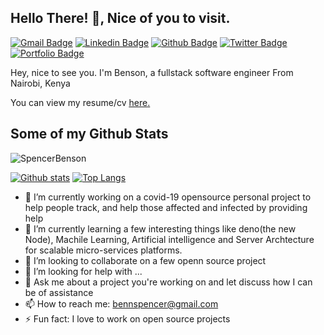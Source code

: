 ## Hello There! 👋, Nice of you to visit.

<!--
**SpencerBenson/SpencerBenson** is a ✨ _special_ ✨ repository because its `README.md` (this file) appears on your GitHub profile.

Here are some ideas to get you started:
-->

[![Gmail Badge](https://img.shields.io/badge/-bennspencer@gmail.com-c14438?style=flat&logo=Gmail&logoColor=white&link=mailto:bennspencer@gmail.com)](mailto:bennspencer@gmail.com) 
[![Linkedin Badge](https://img.shields.io/badge/-spencer-benson-njuguna-0072b1?style=flat&logo=Linkedin&logoColor=white&link=https://www.linkedin.com/in/spencer-benson-njuguna/)](https://www.linkedin.com/in/spencer-benson-njuguna/) [![Github Badge](https://img.shields.io/badge/-SpencerBenson-grey?style=flat&logo=github&logoColor=white&link=https://github.com/SpencerBenson/)](https://www.github.com/SpencerBenson/) [![Twitter Badge](https://img.shields.io/badge/-babi_msoto-00acee?style=flat&logo=twitter&logoColor=white&link=https://twitter.com/babi_msoto/)](https://www.twitter.com/babi_msoto/) [![Portfolio Badge](https://img.shields.io/badge/portfolio-web-blue?style=flat&link=http://kayad.co.ke/)](http://kayad.co.ke/) <p align='left'> Hey, nice to see you. I'm Benson, a fullstack software engineer From Nairobi, Kenya</p><p align='left'> You can view my resume/cv <a href='https://drive.google.com/file/d/1oL7UQDeQebL_ctKi61j-V9DomFJiU8Fp/view?usp=share_link' target=_blank><u>here</u>.</a></p>

## Some of my Github Stats
<p align=left> <img src=https://komarev.com/ghpvc/?username=SpencerBenson alt=SpencerBenson /> </p>

[![Github stats](https://github-readme-stats.vercel.app/api?username=SpencerBenson&show_icons=true&include_all_commits=true)](https://github.com/SpencerBenson/github-readme-stats)
[![Top Langs](https://github-readme-stats.vercel.app/api/top-langs/?username=SpencerBenson&layout=compact)](https://github.com/SpencerBenson/github-readme-stats)

- 🔭 I’m currently working on a covid-19 opensource personal project to help people track, and help those affected and infected by providing help
- 🌱 I’m currently learning a few interesting things like deno(the new Node), Machile Learning, Artificial intelligence and Server Archtecture for scalable micro-services platforms.
- 👯 I’m looking to collaborate on a few openn source project
- 🤔 I’m looking for help with ...
- 💬 Ask me about a project you're working on and let discuss how I can be of assistance
- 📫 How to reach me: bennspencer@gmail.com
- ⚡ Fun fact: I love to work on open source projects
